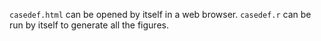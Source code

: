 `casedef.html` can be opened by itself in a web browser.
`casedef.r` can be run by itself to generate all the figures.